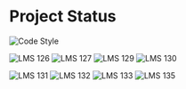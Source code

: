 # Project Status

![Code Style][linter_]

![LMS 126][lms_126]
![LMS 127][lms_127]
![LMS 129][lms_129]
![LMS 130][lms_130]

![LMS 131][lms_131]
![LMS 132][lms_132]
![LMS 133][lms_133]
![LMS 135][lms_135]

<!-- Change REPO_NAME for the name of your repository -->
[linter_]: https://github.com/linero-tech/REPO_NAME/actions/workflows/wf-detekt.yml/badge.svg
[lms_126]: https://github.com/linero-tech/REPO_NAME/actions/workflows/wf-lms126.yml/badge.svg
[lms_127]: https://github.com/linero-tech/REPO_NAME/actions/workflows/wf-lms127.yml/badge.svg
[lms_129]: https://github.com/linero-tech/REPO_NAME/actions/workflows/wf-lms129.yml/badge.svg
[lms_130]: https://github.com/linero-tech/REPO_NAME/actions/workflows/wf-lms130.yml/badge.svg
[lms_131]: https://github.com/linero-tech/REPO_NAME/actions/workflows/wf-lms131.yml/badge.svg
[lms_132]: https://github.com/linero-tech/REPO_NAME/actions/workflows/wf-lms132.yml/badge.svg
[lms_133]: https://github.com/linero-tech/REPO_NAME/actions/workflows/wf-lms133.yml/badge.svg
[lms_135]: https://github.com/linero-tech/REPO_NAME/actions/workflows/wf-lms135.yml/badge.svg
